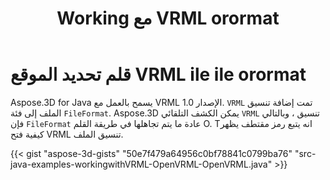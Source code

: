 ﻿---
title: Working مع VRML orormat
type: docs
weight: 90
url: /ar/java/working-with-vrml-format/
description: Aspose.3D for Java يسمح بالعمل مع VRML الإصدار 1.0. VRML تمت إضافة تنسيق الملف إلى فئة ilileFormat. Aspose.3D يمكن الكشف التلقائي VRML تنسيق ، وبالتالي فإن FileFormat عادة ما يتم تجاهلها في طريقة القلم O.
---
# **قلم تحديد الموقع VRML ile ile orormat**
Aspose.3D for Java يسمح بالعمل مع VRML الإصدار 1.0. `VRML` تمت إضافة تنسيق الملف إلى فئة `FileFormat`. Aspose.3D يمكن الكشف التلقائي `VRML` تنسيق ، وبالتالي فإن `FileFormat` عادة ما يتم تجاهلها في طريقة القلم O. Tانه يتبع رمز مقتطف يظهر كيفية فتح VRML تنسيق الملف.

{{< gist "aspose-3d-gists" "50e7f479a64956c0bf78841c0799ba76" "src-java-examples-workingwithVRML-OpenVRML-OpenVRML.java" >}}
